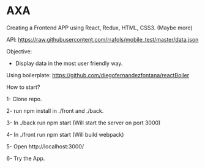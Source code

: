 # AXA

Creating a Frontend APP using React, Redux, HTML, CSS3. (Maybe more)

API: https://raw.githubusercontent.com/rrafols/mobile_test/master/data.json

Objective:

- Display data in the most user friendly way.

Using boilerplate: https://github.com/diegofernandezfontana/reactBoiler

How to start?

1- Clone repo.

2- run npm install in ./front and ./back.

3- In ./back run npm start (Will start the server on port 3000)

4- In ./front run npm start (Will build webpack)

5- Open http://localhost:3000/ 

6- Try the App.
